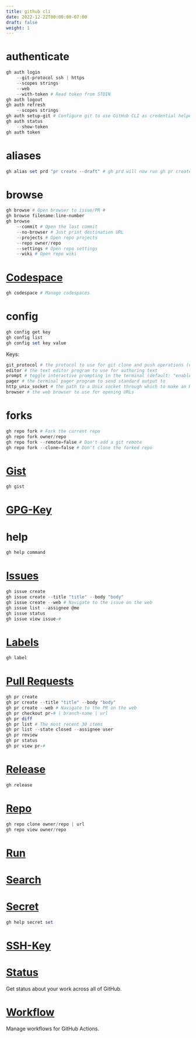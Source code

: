```yaml
---
title: github cli
date: 2022-12-22T00:00:00-07:00
draft: false
weight: 1
---
```


# authenticate
```powershell
gh auth login 
	--git-protocol ssh | https 
	--scopes strings
	--web
	--with-token # Read token from STDIN
gh auth logout
gh auth refresh
	--scopes strings
gh auth setup-git # Configure git to use GitHub CLI as credential helper
gh auth status
	--show-token
gh auth token
```

# aliases
```powershell
gh alias set prd "pr create --draft" # gh prd will now run gh pr create --draft
```

# browse
```powershell
gh browse # Open browser to issue/PR #
gh browse filename:line-number
gh browse
	--commit # Open the last commit
	--no-browser # Just print destination URL
	--projects # Open repo projects
	--repo owner/repo
	--settings # Open repo settings
	--wiki # Open repo wiki
```

# [Codespace](https://cli.github.com/manual/gh_codespace)
```powershell
gh codespace # Manage codespaces
```

# config
```powershell
gh config get key
gh config list
gh config set key value
```

Keys:
```powershell
git_protocol # the protocol to use for git clone and push operations (default: "https")
editor # the text editor program to use for authoring text
prompt # toggle interactive prompting in the terminal (default: "enabled")
pager # the terminal pager program to send standard output to
http_unix_socket # the path to a Unix socket through which to make an HTTP connection
browser # the web browser to use for opening URLs
```

# forks
```powershell
gh repo fork # Fork the current repo
gh repo fork owner/repo
gh repo fork --remote=false # Don't add a git remote
gh repo fork --clone=false # Don't clone the forked repo
```

# [Gist](https://cli.github.com/manual/gh_gist)
```powershell
gh gist
```

# [GPG-Key](https://cli.github.com/manual/gh_gpg-key)

# help
```powershell
gh help command
```

# [Issues](https://cli.github.com/manual/gh_issue)
```powershell
gh issue create
gh issue create --title "title" --body "body"
gh issue create --web # Navigate to the issue on the web
gh issue list --assignee @me
gh issue status
gh issue view issue-#
```

# [Labels](https://cli.github.com/manual/gh_label)
```powershell
gh label
```

# [Pull Requests](https://cli.github.com/manual/gh_pr)
```powershell
gh pr create
gh pr create --title "title" --body "body"
gh pr create --web # Navigate to the PR on the web
gh pr checkout pr-# | branch-name | url
gh pr diff
gh pr list # The most recent 30 items
gh pr list --state closed --assignee user
gh pr review
gh pr status
gh pr view pr-#
```

# [Release](https://cli.github.com/manual/gh_release)
```powershell
gh release
```

# [Repo](https://cli.github.com/manual/gh_repo)
```powershell
gh repo clone owner/repo | url
gh repo view owner/repo
```

# [Run](https://cli.github.com/manual/gh_run)

# [Search](https://cli.github.com/manual/gh_search)

# [Secret](https://cli.github.com/manual/gh_secret)
```powershell
gh help secret set
```

# [SSH-Key](https://cli.github.com/manual/gh_ssh-key)

# [Status](https://cli.github.com/manual/gh_status)
Get status about your work across all of GitHub.

# [Workflow](https://cli.github.com/manual/gh_workflow)
Manage workflows for GitHub Actions.
